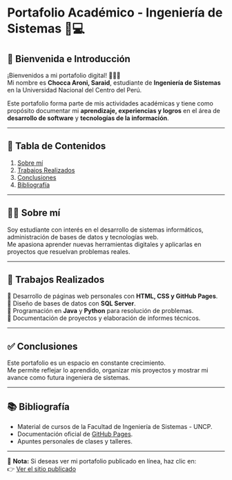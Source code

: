 # Portafolio Académico - Ingeniería de Sistemas  📘💻

## 👋 Bienvenida e Introducción  
¡Bienvenidos a mi portafolio digital!  👩‍💻✨   
Mi nombre es **Chocca Aroni, Saraid**, estudiante de **Ingeniería de Sistemas** en la Universidad Nacional del Centro del Perú.  

Este portafolio forma parte de mis actividades académicas y tiene como propósito documentar mi **aprendizaje, experiencias y logros** en el área de **desarrollo de software** y **tecnologías de la información**.  

---

## 📑 Tabla de Contenidos  
1. [Sobre mí](#-sobre-mí)  
2. [Trabajos Realizados](#-trabajos-realizados)  
3. [Conclusiones](#-conclusiones)  
4. [Bibliografía](#-bibliografía)  

---

## 👩‍💻 Sobre mí  
Soy estudiante con interés en el desarrollo de sistemas informáticos, administración de bases de datos y tecnologías web.  
Me apasiona aprender nuevas herramientas digitales y aplicarlas en proyectos que resuelvan problemas reales.  

---

## 📂 Trabajos Realizados  
🔹 Desarrollo de páginas web personales con **HTML, CSS y GitHub Pages**.  
🔹 Diseño de bases de datos con **SQL Server**.  
🔹 Programación en **Java** y **Python** para resolución de problemas.  
🔹 Documentación de proyectos y elaboración de informes técnicos.  

---

## ✅ Conclusiones  
Este portafolio es un espacio en constante crecimiento.  
Me permite reflejar lo aprendido, organizar mis proyectos y mostrar mi avance como futura ingeniera de sistemas.  

---

## 📚 Bibliografía  
- Material de cursos de la Facultad de Ingeniería de Sistemas - UNCP.  
- Documentación oficial de [GitHub Pages](https://pages.github.com/).  
- Apuntes personales de clases y talleres.  

---

📌 **Nota:** Si deseas ver mi portafolio publicado en línea, haz clic en:  
👉 [Ver el sitio publicado](https://saraichocca.github.io/MiSitioWeb/)  


